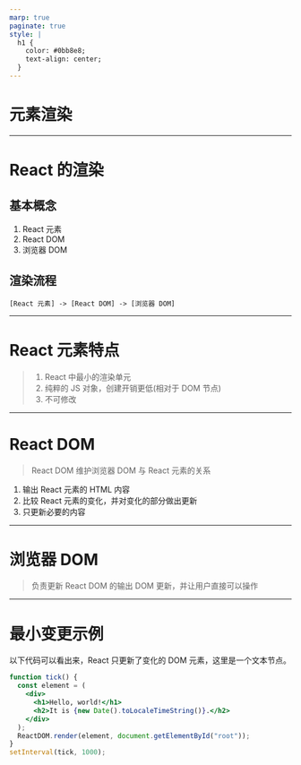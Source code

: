 ```yaml
---
marp: true
paginate: true
style: |
  h1 {
    color: #0bb8e8;
    text-align: center;
  }
---
```


# 元素渲染

---

# React 的渲染

## 基本概念

1. React 元素
2. React DOM
3. 浏览器 DOM

## 渲染流程

```
[React 元素] -> [React DOM] -> [浏览器 DOM]
```

---

# React 元素特点

> 1.  React 中最小的渲染单元
> 2.  纯粹的 JS 对象，创建开销更低(相对于 DOM 节点)
> 3.  不可修改

---

# React DOM

> React DOM 维护浏览器 DOM 与 React 元素的关系

1. 输出 React 元素的 HTML 内容
2. 比较 React 元素的变化，并对变化的部分做出更新
3. 只更新必要的内容

---

# 浏览器 DOM

> 负责更新 React DOM 的输出 DOM 更新，并让用户直接可以操作

---

# 最小变更示例

以下代码可以看出来，React 只更新了变化的 DOM 元素，这里是一个文本节点。

```jsx
function tick() {
  const element = (
    <div>
      <h1>Hello, world!</h1>
      <h2>It is {new Date().toLocaleTimeString()}.</h2>
    </div>
  );
  ReactDOM.render(element, document.getElementById("root"));
}
setInterval(tick, 1000);
```

